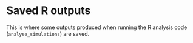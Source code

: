 # Saved R outputs

This is where some outputs produced when running the R analysis code (`analyse_simulations`) are saved.
